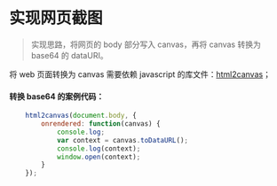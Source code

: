 # 实现网页截图

> 实现思路，将网页的 body 部分写入 canvas，再将 canvas 转换为 base64 的 dataURI。

将 web 页面转换为 canvas 需要依赖 javascript 的库文件：[html2canvas](http://html2canvas.hertzen.com/)；

#### 转换 base64 的案例代码：

```javascript
    html2canvas(document.body, {
        onrendered: function(canvas) {
            console.log;
            var context = canvas.toDataURL();
            console.log(context);
            window.open(context);
        }
    });
```
